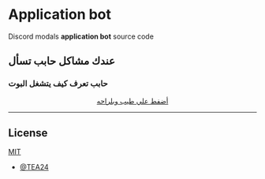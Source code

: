 # Application bot

Discord modals **application bot** source code

## عندك مشاكل حابب تسأل
### حابب تعرف كيف يتشغل البوت
<p align="center">
<a href=" https://discord.gg/6CnaASVAu3">
أضفط علي طيب وبلراحه
  </a>



---
## License

[MIT](https://choosealicense.com/licenses/mit/)

- [@TEA24](https://www.github.com/TEA24)


 
